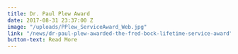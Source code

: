 ```yaml
---
title: Dr. Paul Plew Award
date: 2017-08-31 23:37:00 Z
image: "/uploads/PPlew_ServiceAward_Web.jpg"
link: "/news/dr-paul-plew-awarded-the-fred-bock-lifetime-service-award"
button-text: Read More
---
```


